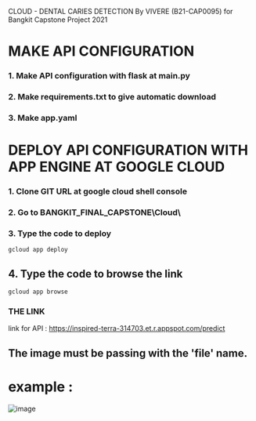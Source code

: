 CLOUD - DENTAL CARIES DETECTION
By VIVERE (B21-CAP0095) for Bangkit Capstone Project 2021

# MAKE API CONFIGURATION

### 1. Make API configuration with flask at main.py
### 2. Make requirements.txt to give automatic download
### 3. Make app.yaml

# DEPLOY API CONFIGURATION WITH APP ENGINE AT GOOGLE CLOUD

### 1. Clone GIT URL at google cloud shell console
### 2. Go to BANGKIT_FINAL_CAPSTONE\Cloud\
### 3. Type the code to deploy

```
gcloud app deploy
```

## 4. Type the code to browse the link
```
gcloud app browse
```

### THE LINK
link for API : https://inspired-terra-314703.et.r.appspot.com/predict

## The image must be passing with the 'file' name.

# example :
![image](https://user-images.githubusercontent.com/59119597/120569260-c01c5c80-c43f-11eb-8fcc-bc6704d015d2.png)

